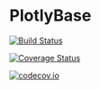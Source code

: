 # PlotlyBase

[![Build Status](https://travis-ci.org/sglyon/PlotlyBase.jl.svg?branch=master)](https://travis-ci.org/sglyon/PlotlyBase.jl)

[![Coverage Status](https://coveralls.io/repos/sglyon/PlotlyBase.jl/badge.svg?branch=master&service=github)](https://coveralls.io/github/sglyon/PlotlyBase.jl?branch=master)

[![codecov.io](http://codecov.io/github/sglyon/PlotlyBase.jl/coverage.svg?branch=master)](http://codecov.io/github/sglyon/PlotlyBase.jl?branch=master)
